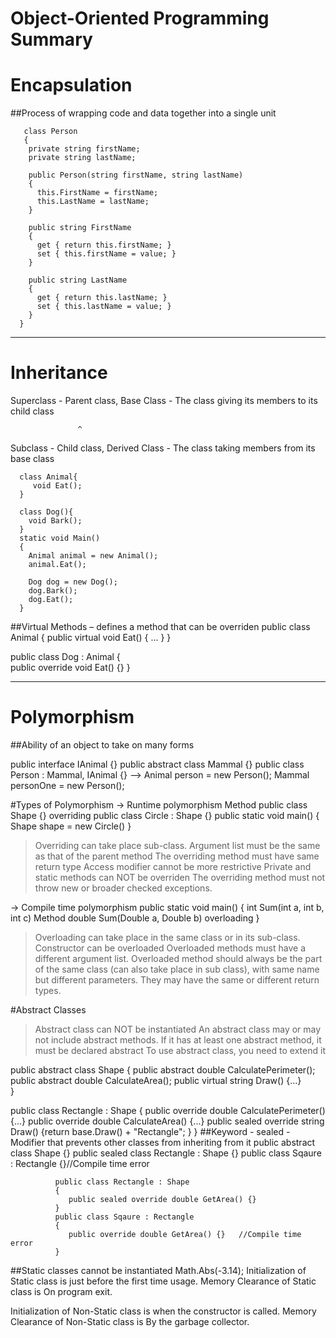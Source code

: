 # Object-Oriented Programming Summary

# Encapsulation
##Process of wrapping code and data together into a single unit

       class Person
       {
        private string firstName;
        private string lastName;
 
        public Person(string firstName, string lastName)
        {
          this.FirstName = firstName;
          this.LastName = lastName;
        }
  
        public string FirstName
        { 
          get { return this.firstName; } 
          set { this.firstName = value; } 
        }
  
        public string LastName
        { 
          get { return this.lastName; } 
          set { this.lastName = value; } 
        }
      }
       
_________________________________________________________________________________________________________________________________
# Inheritance
Superclass - Parent class, Base Class - The class giving its members to its child class

                   ^
                   
Subclass - Child class, Derived Class - The class taking members from its base class

      class Animal{
         void Eat();
      }

      class Dog(){
        void Bark();
      }
      static void Main()
      {
        Animal animal = new Animal();
        animal.Eat();
         
        Dog dog = new Dog();
        dog.Bark();
        dog.Eat();
      }

##Virtual Methods – defines a method that can be overriden
public class Animal
{
  public virtual void Eat() { … }
}

public class Dog : Animal
{   
  public override void Eat() {}
}
_________________________________________________________________________________________________________________________________
# Polymorphism
##Ability of an object to take on many forms

public interface IAnimal {}
public abstract class Mammal {}
public class Person : Mammal, IAnimal {}
--> Animal person    = new Person();
    Mammal personOne = new Person();
    
#Types of Polymorphism
-> Runtime polymorphism                Method 
    public class Shape {}              overriding
    public class Circle : Shape {}
    public static void main() {
      Shape shape = new Circle()
    }
>Overriding can take place sub-class.
>Argument list must be the same as that of the parent method
>The overriding method must have same return type
>Access modifier cannot be more restrictive
>Private and static methods can NOT be overriden
>The overriding method must not throw new or broader checked exceptions.

-> Compile time polymorphism
public static void main() {
  int Sum(int a, int b, int c)         Method 
  double Sum(Double a, Double b)       overloading
}

>Overloading can take place in the same class or in its sub-class.
>Constructor can be overloaded
>Overloaded methods must have a different argument list.
>Overloaded method should always be the part of the same class (can also take place in sub class), with same name but different parameters.
>They may have the same or different return types.


#Abstract Classes

>Abstract class can NOT be instantiated
>An abstract class may or may not include abstract methods.
>If it has at least one abstract method, it must be declared abstract
>To use abstract class, you need to extend it

public abstract class Shape
{
    public abstract double CalculatePerimeter();
    public abstract double CalculateArea();
    public virtual string Draw() {...}    
}

public class Rectangle : Shape
{
  public override double CalculatePerimeter() {...}
  public override double CalculateArea() {...}
  public sealed override string Draw() {return base.Draw() + "Rectangle"; }
}
##Keyword - sealed - Modifier that  prevents other classes from inheriting from it
              public abstract class Shape {}
              public sealed class Rectangle : Shape {}
              public class Sqaure : Rectangle {}//Compile time error
              
              public class Rectangle : Shape
              {
                 public sealed override double GetArea() {}
              }
              public class Sqaure : Rectangle 
              {
                 public override double GetArea() {}   //Compile time error
              }
              
##Static classes cannot be instantiated
Math.Abs(-3.14);
Initialization of Static class is just before the first time usage.
Memory Clearance of Static class is On program exit.

Initialization of Non-Static class is when the constructor is called.
Memory Clearance of Non-Static class is By the garbage collector.









